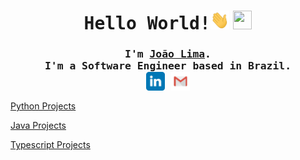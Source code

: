 <h1 align="center">
	<samp>Hello World!</samp><img src="https://github.com/JoaoVLima/JoaoVLima/blob/master/assets/Hi.gif" height="30px" width="30px"> <img src="https://github.com/JoaoVLima/JoaoVLima/blob/master/assets/Earth.gif" height="30px" width="30px">
</h1>
<samp>
	<h3 align="center">
		I'm <b><a rel="nofollow noopener noreferrer" target="_blank" href="http://limadeveloper.com">João Lima</a></b>.
		<br>
		I'm a Software Engineer based in Brazil.
		<br>
		<a href="https://www.linkedin.com/in/limadeveloper/" target="_blank" rel="noopener noreferrer"><img align="center" alt="LinkedIn" width="30px" src="https://github.com/JoaoVLima/JoaoVLima/blob/master/assets/linkedin-tile.svg"/></a>
<!-- 		<a href="https://www.twitch.tv/limacode" target="_blank" rel="noopener noreferrer"><img align="center" alt="Twitch" width="30px" src="https://github.com/JoaoVLima/JoaoVLima/blob/master/assets/twitch-tile.svg"/></a> -->
<!-- 		<a href="https://www.youtube.com/channel/UC-X2JGoH2c8T-87RnC5t5UA" target="_blank" rel="noopener noreferrer"><img align="center" alt="Youtube" width="30px" src="https://github.com/JoaoVLima/JoaoVLima/blob/master/assets/youtube-tile.svg"/></a> -->
<!-- 		<a href="https://twitter.com/code_lima" target="_blank" rel="noopener noreferrer"><img align="center" alt="Twitter" width="30px" src="https://github.com/JoaoVLima/JoaoVLima/blob/master/assets/twitter-tile.svg"/></a> -->
		<a href="mailto:joao@lima.dev" target="_blank" rel="noopener noreferrer"><img align="center" alt="Gmail" width="30px" src="https://github.com/JoaoVLima/JoaoVLima/blob/master/assets/gmail-tile.svg"/></a>
	</h3>
</samp>

[Python Projects](https://github.com/JoaoVLima?tab=repositories&q=python&type=&language=&sort=)

[Java Projects](https://github.com/JoaoVLima?tab=repositories&q=java&type=&language=&sort=)

[Typescript Projects](https://github.com/JoaoVLima?tab=repositories&q=typescript&type=&language=&sort=)
